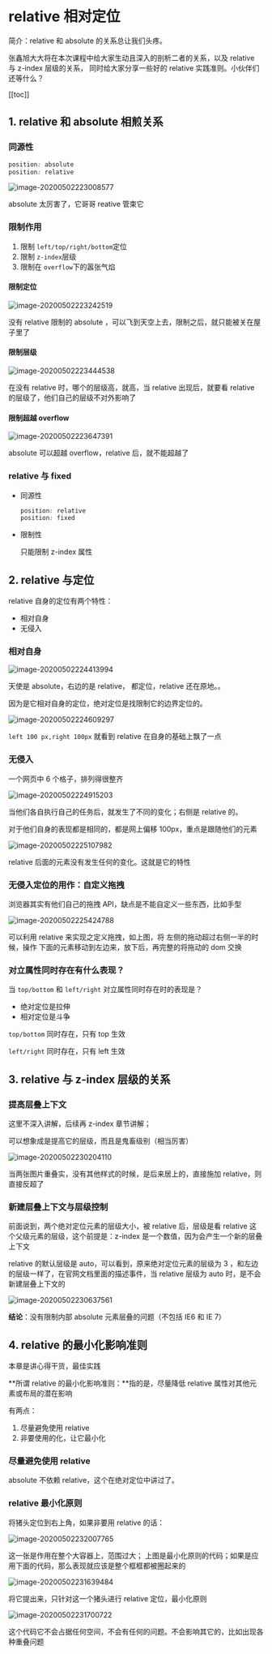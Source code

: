 #  relative 相对定位

简介：relative 和 absolute 的关系总让我们头疼。

张鑫旭大大将在本次课程中给大家生动且深入的剖析二者的关系，以及 relative 与 z-index 层级的关系，
同时给大家分享一些好的 relative 实践准则。小伙伴们还等什么？

[[toc]]

## 1. relative 和 absolute 相煎关系

### 同源性

```css
position: absolute
position: relative
```

![image-20200502223008577](./assets/image-20200502223008577.png)

absolute 太厉害了，它哥哥 reative 管束它

### 限制作用

1. 限制 `left/top/right/bottom`定位
2. 限制 `z-index`层级
3. 限制在 `overflow`下的嚣张气焰

#### 限制定位

![image-20200502223242519](./assets/image-20200502223242519.png)

没有 relative 限制的 absolute ，可以飞到天空上去，限制之后，就只能被关在屋子里了

#### 限制层级

![image-20200502223444538](./assets/image-20200502223444538.png)

在没有 relative 时，哪个的层级高，就高，当 relative 出现后，就要看 relative 的层级了，他们自己的层级不对外影响了

#### 限制超越  overflow

![image-20200502223647391](./assets/image-20200502223647391.png)

absolute 可以超越 overflow，relative 后，就不能超越了

### relative 与 fixed

- 同源性

  ```css
  position: relative
  position: fixed
  ```

- 限制性

  只能限制 z-index 属性

## 2. relative 与定位

relative 自身的定位有两个特性：

- 相对自身
- 无侵入

### 相对自身

![image-20200502224413994](./assets/image-20200502224413994.png)

天使是 absolute，右边的是 relative， 都定位，relative 还在原地。。

因为是它相对自身的定位，绝对定位是找限制它的边界定位的。

![image-20200502224609297](./assets/image-20200502224609297.png)

`left 100 px,right 100px` 就看到 relative 在自身的基础上飘了一点

### 无侵入

一个网页中 6 个格子，排列得很整齐

![image-20200502224915203](./assets/image-20200502224915203.png)

当他们各自执行自己的任务后，就发生了不同的变化；右侧是 relative 的。

对于他们自身的表现都是相同的，都是网上偏移 100px，重点是跟随他们的元素

![image-20200502225107982](./assets/image-20200502225107982.png)

relative 后面的元素没有发生任何的变化。这就是它的特性

### 无侵入定位的用作：自定义拖拽

浏览器其实有他们自己的拖拽 API，缺点是不能自定义一些东西，比如手型

![image-20200502225424788](assets/./image-20200502225424788.png)

可以利用 relative 来实现之定义拖拽，如上图，将 左侧的拖动超过右侧一半的时候，操作 下面的元素移动到左边来，放下后，再完整的将拖动的 dom 交换

### 对立属性同时存在有什么表现？

当 `top/bottom` 和 `left/right` 对立属性同时存在时的表现是？

- 绝对定位是拉伸
- 相对定位是斗争

`top/bottom` 同时存在，只有 top 生效

`left/right` 同时存在，只有 left 生效

## 3. relative 与 z-index 层级的关系

### 提高层叠上下文

这里不深入讲解，后续再 z-index 章节讲解；

可以想象成是提高它的层级，而且是鬼畜级别（相当厉害）

![image-20200502230204110](./assets/image-20200502230204110.png)

当两张图片重叠实，没有其他样式的时候，是后来居上的，直接施加 relative，则直接反超了

### 新建层叠上下文与层级控制

前面说到，两个绝对定位元素的层级大小，被 relative 后，层级是看 relative 这个父级元素的层级，这个前提是：z-index 是一个数值，因为会产生一个新的层叠上下文

relative 的默认层级是 auto，可以看到，原来绝对定位元素的层级为 3 ，和左边的层级一样了，在官网文档里面的描述事件，当 relative 层级为 auto 时，是不会新建层叠上下文的

![image-20200502230637561](./assets/image-20200502230637561.png)

**结论**：没有限制内部 absolute 元素层叠的问题（不包括 IE6 和 IE 7）

## 4. relative 的最小化影响准则

本章是讲心得干货，最佳实践

**所谓 relative 的最小化影响准则：**指的是，尽量降低 relative 属性对其他元素或布局的潜在影响

有两点：

1. 尽量避免使用 relative
2. 非要使用的化，让它最小化

### 尽量避免使用 relative

absolute 不依赖 relative，这个在绝对定位中讲过了。

### relative 最小化原则

将猪头定位到右上角，如果非要用 relative 的话：

![image-20200502232007765](./assets/image-20200502232007765.png)

这一张是作用在整个大容器上，范围过大； 上图是最小化原则的代码；如果是应用下面的代码，那么表现就应该是整个框框都被圈起来的

![image-20200502231639484](./assets/image-20200502231639484.png)

将它提出来，只针对这一个猪头进行 relative 定位，最小化原则

![image-20200502231700722](./assets/image-20200502231700722.png)

这个代码它不会占据任何空间，不会有任何的问题。不会影响其它的，比如出现各种重叠问题